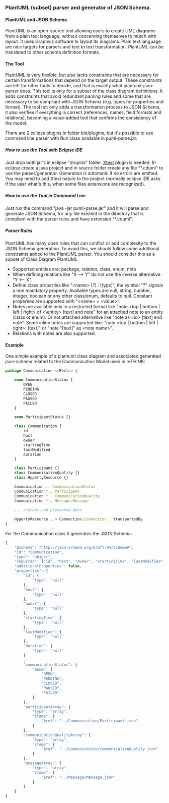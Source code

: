 ### PlantUML (subset) parser and generator of JSON Schema.

#### PlantUML and JSON Schema

PlantUML is an open-source tool allowing users to create UML diagrams from a plain text language, without concerning themselves to mutch with layout. It uses Graphviz software to layout its diagrams. Plain text language are nice targets for parsers and text to text transformation. PlantUML can be translated to other schema definition formats.

#### The Tool

PlantUML is very flexible, but also lacks constraints that are necessary for certain transformations that depend on the target output. These constraints are left for other tools to decide, and that is exactly what plantuml-json-parser does.
This tool is only for a subset of the class diagram definitions. It adds constraints that avoid redundant parsing rules and some that are necessary to be compliant with JSON Schema (e.g. types for properties and format).
The tool not only adds a transformation process to JSON Schema, it also verifies if everything is correct (references, names, field formats and relations), becoming a value-added tool that confirms the consistency of the model.

There are 2 eclipse plugins in folder bin/plugins, but it's possible to use command line parser with Run class available in puml-parse.jar.

##### How to use the Tool with Eclipse IDE

Just drop both jar's in eclipse "dropins" folder. [Xtext](https://eclipse.org/Xtext/) plugin is needed.
In eclipse create a java project and in source folder create any file "*.cduml" to use the parser/generator. Generation is automatic if no errors are emitted. You may need to add Xtext nature to the project (normally eclipse IDE asks if the user what's this, when some files extensions are recognized).

##### How to use the Tool in Command Line

Just run the command "java -jar puml-parse.jar" and it will parse and generate JSON Schema, for any file existent in the directory that is compliant with the parser rules and have extension "*.cduml".

##### Parser Rules
PlantUML has many open rules that can conflict or add complexity to the JSON Schema generation. To avoid this, we should follow some additional constraints added to the PlantUML parser. You should consider this as a subset of Class Diagram PlantUML.

* Supported entities are: package, relation, class, enum, note
* When defining relations like "X --> Y" do not use the inverse alternative "Y <-- X".
* Define class properties like "\<name\> [?] : [type]", the symbol "?" signals a non mandatory property. Available types are null, string, number, integer, boolean or any other class/enum, defaults to null. Constant properties are supported with "\<name\> = \<value\>".
* Notes are available only in a restricted format like "note \<top | bottom | left | right\> of <\entity\> [text] end note" for an attached note to an entity (class or enum). Or not attached alternative like "note as \<id\> [text] end note". Some inline notes are supported like: "note \<top | bottom | left | right\>: [text]" or "note "[text]" as \<note name\>".
* Relations with notes are also supported.

#### Example

One simple example of a plantuml class diagram and associated generated json-schema related to the Communication Model used in reTHINK:

```javascript
package Communication <<Rect>> {

	enum CommunicationStatus {
		OPEN
		PENDING
		CLOSED
		PAUSED
		FAILED
	}

	enum ParticipantStatus {}

	class Communication {
		id
		host 
		owner 
		startingTime
		lastModified
		duration
	}

	class Participant {}
	class CommunicationQuality {}
	class HypertyResource {}

	Communication .. CommunicationStatus
	Communication *.. Participant
	Communication *.. CommunicationQuality
	Communication *.. Message.Message
	
	... //other non presented data

	HypertyResource ..> Connection.Connection : transportedBy
}
```

For the Communication class it generates the JSON Schema:
```javascript
{
	"$schema": "http://json-schema.org/draft-04/schema#",
	"id": "Communication",
	"type": "object",
	"required": ["id", "host", "owner", "startingTime", "lastModified", "duration", "communicationStatus"],
	"additionalProperties": false,
	"properties": {
		"id": {
			"type": "null"
		},
		"host": {
			"type": "null"
		},
		"owner": {
			"type": "null"
		},
		"startingTime": {
			"type": "null"
		},
		"lastModified": {
			"type": "null"
		},
		"duration": {
			"type": "null"
		}
		,
		"communicationStatus": {
			"enum": [
				"OPEN",
				"PENDING",
				"CLOSED",
				"PAUSED",
				"FAILED"
			]
		},
		"participantArray": {
			"type": "array",
			"items": {
				"$ref": "../Communication/Participant.json"
			}
		},
		"communicationQualityArray": {
			"type": "array",
			"items": {
				"$ref": "../Communication/CommunicationQuality.json"
			}
		},
		"messageArray": {
			"type": "array",
			"items": {
				"$ref": "../Message/Message.json"
			}
		}
	}
}
```
